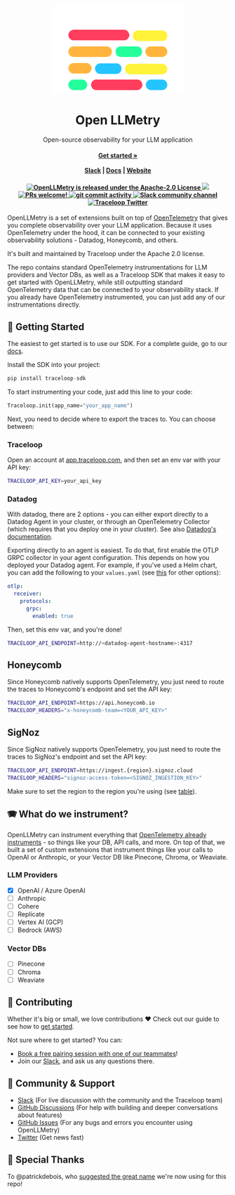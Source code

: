 <p align="center">
<a href="https://www.traceloop.com/">
<img width="300" src="https://raw.githubusercontent.com/traceloop/openllmetry/main/img/logo.png">
</a>
</p>
<h1 align="center">Open LLMetry</h1>
<p align="center">
  <p align="center">Open-source observability for your LLM application</p>
</p>
<h4 align="center">
    <a href="https://traceloop.com/docs/python-sdk/getting-started"><strong>Get started »</strong></a>
    <br />
    <br />
  <a href="https://join.slack.com/t/traceloopcommunity/shared_invite/zt-1plpfpm6r-zOHKI028VkpcWdobX65C~g">Slack</a> |
  <a href="https://traceloop.com/docs/python-sdk/introduction">Docs</a> |
  <a href="https://www.traceloop.com">Website</a>
</h4>

<h4 align="center">
   <a href="https://github.com/traceloop/openllmetry/blob/main/LICENSE">
    <img src="https://img.shields.io/badge/license-Apache 2.0-blue.svg" alt="OpenLLMetry is released under the Apache-2.0 License">
  </a>
  <a href="https://www.ycombinator.com/companies/traceloop"><img src="https://img.shields.io/website?color=%23f26522&down_message=Y%20Combinator&label=Backed&logo=ycombinator&style=flat-square&up_message=Y%20Combinator&url=https%3A%2F%2Fwww.ycombinator.com"></a>
  <a href="https://github.com/traceloop/openllmetry/blob/main/CONTRIBUTING.md">
    <img src="https://img.shields.io/badge/PRs-Welcome-brightgreen" alt="PRs welcome!" />
  </a>
  <a href="https://github.com/traceloop/openllmetry/issues">
    <img src="https://img.shields.io/github/commit-activity/m/traceloop/openllmetry" alt="git commit activity" />
  </a>
  <a href="https://join.slack.com/t/traceloopcommunity/shared_invite/zt-1plpfpm6r-zOHKI028VkpcWdobX65C~g">
    <img src="https://img.shields.io/badge/chat-on%20Slack-blueviolet" alt="Slack community channel" />
  </a>
  <a href="https://twitter.com/traceloopdev">
    <img src="https://img.shields.io/badge/follow-%40traceloopdev-1DA1F2?logo=twitter&style=social" alt="Traceloop Twitter" />
  </a>
</h4>

OpenLLMetry is a set of extensions built on top of [OpenTelemetry](https://opentelemetry.io/) that gives you complete observability over your LLM application. Because it uses OpenTelemetry under the hood, it can be connected to your existing observability solutions - Datadog, Honeycomb, and others.

It's built and maintained by Traceloop under the Apache 2.0 license.

The repo contains standard OpenTelemetry instrumentations for LLM providers and Vector DBs, as well as a Traceloop SDK that makes it easy to get started with OpenLLMetry, while still outputting standard OpenTelemetry data that can be connected to your observability stack.
If you already have OpenTelemetry instrumented, you can just add any of our instrumentations directly.

## 🚀 Getting Started

The easiest to get started is to use our SDK.
For a complete guide, go to our [docs](https://traceloop.com/docs/python-sdk/getting-started).

Install the SDK into your project:

```python
pip install traceloop-sdk
```

To start instrumenting your code, just add this line to your code:

```python
Traceloop.init(app_name="your_app_name")
```

Next, you need to decide where to export the traces to. You can choose between:

### Traceloop

Open an account at [app.traceloop.com](https://app.traceloop.com), and then set an env var with your API key:

```bash
TRACELOOP_API_KEY=your_api_key
```

### Datadog

With datadog, there are 2 options - you can either export directly to a Datadog Agent in your cluster, or through an OpenTelemetry Collector (which requires that you deploy one in your cluster).
See also [Datadog's documentation](https://docs.datadoghq.com/opentelemetry/).

Exporting directly to an agent is easiest. To do that, first enable the OTLP GRPC collector in your agent configuration. This depends on how you deployed your Datadog agent. For example, if you've used a Helm chart, you can add the following to your `values.yaml` (see [this](https://docs.datadoghq.com/opentelemetry/otlp_ingest_in_the_agent/?tab=kuberneteshelmvaluesyaml#enabling-otlp-ingestion-on-the-datadog-agent) for other options):

```yaml
otlp:
  receiver:
    protocols:
      grpc:
        enabled: true
```

Then, set this env var, and you're done!

```bash
TRACELOOP_API_ENDPOINT=http://<datadog-agent-hostname>:4317
```

## Honeycomb

Since Honeycomb natively supports OpenTelemetry, you just need to route the traces to Honeycomb's endpoint and set the
API key:

```bash
TRACELOOP_API_ENDPOINT=https://api.honeycomb.io
TRACELOOP_HEADERS="x-honeycomb-team=<YOUR_API_KEY>"
```

## SigNoz

Since SigNoz natively supports OpenTelemetry, you just need to route the traces to SigNoz's endpoint and set the
API key:

```bash
TRACELOOP_API_ENDPOINT=https://ingest.{region}.signoz.cloud
TRACELOOP_HEADERS="signoz-access-token=<SIGNOZ_INGESTION_KEY>"
```

Make sure to set the region to the region you're using (see [table](https://signoz.io/docs/instrumentation/python/#send-traces-to-signoz-cloud)).

## 🪗 What do we instrument?

OpenLLMetry can instrument everything that [OpenTelemetry already instruments](https://github.com/open-telemetry/opentelemetry-python-contrib/tree/main/instrumentation) - so things like your DB, API calls, and more. On top of that, we built a set of custom extensions that instrument things like your calls to OpenAI or Anthropic, or your Vector DB like Pinecone, Chroma, or Weaviate.

### LLM Providers

- [x] OpenAI / Azure OpenAI
- [ ] Anthropic
- [ ] Cohere
- [ ] Replicate
- [ ] Vertex AI (GCP)
- [ ] Bedrock (AWS)

### Vector DBs

- [ ] Pinecone
- [ ] Chroma
- [ ] Weaviate

## 🌱 Contributing

Whether it's big or small, we love contributions ❤️ Check out our guide to see how to [get started](https://traceloop.com/docs/contributing/overview).

Not sure where to get started? You can:

- [Book a free pairing session with one of our teammates](mailto:nir@traceloop.com?subject=Pairing%20session&body=I'd%20like%20to%20do%20a%20pairing%20session!)!
- Join our <a href="https://join.slack.com/t/traceloopcommunity/shared_invite/zt-1plpfpm6r-zOHKI028VkpcWdobX65C~g">Slack</a>, and ask us any questions there.

## 💚 Community & Support

- [Slack](https://join.slack.com/t/traceloopcommunity/shared_invite/zt-1plpfpm6r-zOHKI028VkpcWdobX65C~g) (For live discussion with the community and the Traceloop team)
- [GitHub Discussions](https://github.com/traceloop/openllmetry/discussions) (For help with building and deeper conversations about features)
- [GitHub Issues](https://github.com/traceloop/openllmetry/issues) (For any bugs and errors you encounter using OpenLLMetry)
- [Twitter](https://twitter.com/traceloopdev) (Get news fast)

## 🙏 Special Thanks

To @patrickdebois, who [suggested the great name](https://x.com/patrickdebois/status/1695518950715473991?s=46&t=zn2SOuJcSVq-Pe2Ysevzkg) we're now using for this repo!

```

```
